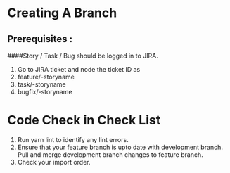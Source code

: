# Creating A Branch

## Prerequisites : 
####Story / Task / Bug should be logged in to JIRA. 

1. Go to JIRA ticket and node the ticket ID as <jira-id>
2. feature/<jira-id>-storyname
3. task/<jira-id>-storyname
4. bugfix/<jira-id>-storyname

# Code Check in Check List 

1. Run yarn lint to identify any lint errors.   
2. Ensure that your feature branch is upto date with development branch. Pull and merge development branch changes to
feature branch.
3. Check your import order.


